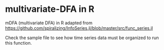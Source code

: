# multivariate-DFA in R

mDFA (multivariate DFA) in R adapted from https://github.com/spiralizing/InfoSeries.jl/blob/master/src/func_series.jl

Check the sample file to see how time series data must be organized to run this function.
